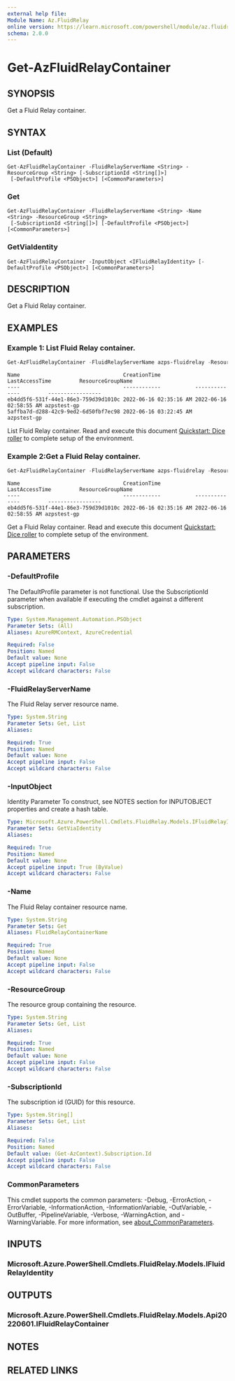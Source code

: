 ```yaml
---
external help file:
Module Name: Az.FluidRelay
online version: https://learn.microsoft.com/powershell/module/az.fluidrelay/get-azfluidrelaycontainer
schema: 2.0.0
---
```


# Get-AzFluidRelayContainer

## SYNOPSIS
Get a Fluid Relay container.

## SYNTAX

### List (Default)
```
Get-AzFluidRelayContainer -FluidRelayServerName <String> -ResourceGroup <String> [-SubscriptionId <String[]>]
 [-DefaultProfile <PSObject>] [<CommonParameters>]
```

### Get
```
Get-AzFluidRelayContainer -FluidRelayServerName <String> -Name <String> -ResourceGroup <String>
 [-SubscriptionId <String[]>] [-DefaultProfile <PSObject>] [<CommonParameters>]
```

### GetViaIdentity
```
Get-AzFluidRelayContainer -InputObject <IFluidRelayIdentity> [-DefaultProfile <PSObject>] [<CommonParameters>]
```

## DESCRIPTION
Get a Fluid Relay container.

## EXAMPLES

### Example 1: List Fluid Relay container.
```powershell
Get-AzFluidRelayContainer -FluidRelayServerName azps-fluidrelay -ResourceGroup azpstest-gp
```

```output
Name                                 CreationTime           LastAccessTime         ResourceGroupName
----                                 ------------           --------------         -----------------
eb4dd5f6-531f-44e1-86e3-759d39d1010c 2022-06-16 02:35:16 AM 2022-06-16 02:58:55 AM azpstest-gp
5affba7d-d288-42c9-9ed2-6d50fbf7ec98 2022-06-16 03:22:45 AM                        azpstest-gp
```

List Fluid Relay container.
Read and execute this document [Quickstart: Dice roller](https://learn.microsoft.com/en-us/azure/azure-fluid-relay/quickstarts/quickstart-dice-roll) to complete setup of the environment.

### Example 2:Get a Fluid Relay container.
```powershell
Get-AzFluidRelayContainer -FluidRelayServerName azps-fluidrelay -ResourceGroup azpstest-gp -Name eb4dd5f6-531f-44e1-86e3-759d39d1010c
```

```output
Name                                 CreationTime           LastAccessTime         ResourceGroupName
----                                 ------------           --------------         -----------------
eb4dd5f6-531f-44e1-86e3-759d39d1010c 2022-06-16 02:35:16 AM 2022-06-16 02:58:55 AM azpstest-gp
```

Get a Fluid Relay container.
Read and execute this document [Quickstart: Dice roller](https://learn.microsoft.com/en-us/azure/azure-fluid-relay/quickstarts/quickstart-dice-roll) to complete setup of the environment.

## PARAMETERS

### -DefaultProfile
The DefaultProfile parameter is not functional.
Use the SubscriptionId parameter when available if executing the cmdlet against a different subscription.

```yaml
Type: System.Management.Automation.PSObject
Parameter Sets: (All)
Aliases: AzureRMContext, AzureCredential

Required: False
Position: Named
Default value: None
Accept pipeline input: False
Accept wildcard characters: False
```

### -FluidRelayServerName
The Fluid Relay server resource name.

```yaml
Type: System.String
Parameter Sets: Get, List
Aliases:

Required: True
Position: Named
Default value: None
Accept pipeline input: False
Accept wildcard characters: False
```

### -InputObject
Identity Parameter
To construct, see NOTES section for INPUTOBJECT properties and create a hash table.

```yaml
Type: Microsoft.Azure.PowerShell.Cmdlets.FluidRelay.Models.IFluidRelayIdentity
Parameter Sets: GetViaIdentity
Aliases:

Required: True
Position: Named
Default value: None
Accept pipeline input: True (ByValue)
Accept wildcard characters: False
```

### -Name
The Fluid Relay container resource name.

```yaml
Type: System.String
Parameter Sets: Get
Aliases: FluidRelayContainerName

Required: True
Position: Named
Default value: None
Accept pipeline input: False
Accept wildcard characters: False
```

### -ResourceGroup
The resource group containing the resource.

```yaml
Type: System.String
Parameter Sets: Get, List
Aliases:

Required: True
Position: Named
Default value: None
Accept pipeline input: False
Accept wildcard characters: False
```

### -SubscriptionId
The subscription id (GUID) for this resource.

```yaml
Type: System.String[]
Parameter Sets: Get, List
Aliases:

Required: False
Position: Named
Default value: (Get-AzContext).Subscription.Id
Accept pipeline input: False
Accept wildcard characters: False
```

### CommonParameters
This cmdlet supports the common parameters: -Debug, -ErrorAction, -ErrorVariable, -InformationAction, -InformationVariable, -OutVariable, -OutBuffer, -PipelineVariable, -Verbose, -WarningAction, and -WarningVariable. For more information, see [about_CommonParameters](http://go.microsoft.com/fwlink/?LinkID=113216).

## INPUTS

### Microsoft.Azure.PowerShell.Cmdlets.FluidRelay.Models.IFluidRelayIdentity

## OUTPUTS

### Microsoft.Azure.PowerShell.Cmdlets.FluidRelay.Models.Api20220601.IFluidRelayContainer

## NOTES

## RELATED LINKS

